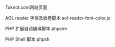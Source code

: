 Toknot.com网站页面

AOL reader 字体及收卷脚本
aol-reader-font-color.js

PHP 扩展自动编译脚本
phpcim

PHP Shell 脚本
phpsh
